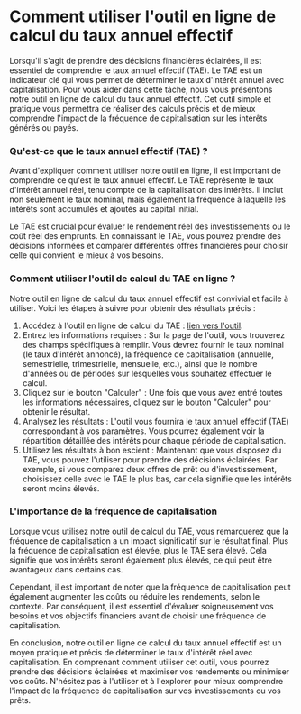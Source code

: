 Comment utiliser l'outil en ligne de calcul du taux annuel effectif
===================================================================

Lorsqu'il s'agit de prendre des décisions financières éclairées, il est essentiel de comprendre le taux annuel effectif (TAE). Le TAE est un indicateur clé qui vous permet de déterminer le taux d'intérêt annuel avec capitalisation. Pour vous aider dans cette tâche, nous vous présentons notre outil en ligne de calcul du taux annuel effectif. Cet outil simple et pratique vous permettra de réaliser des calculs précis et de mieux comprendre l'impact de la fréquence de capitalisation sur les intérêts générés ou payés.

### Qu'est-ce que le taux annuel effectif (TAE) ?

Avant d'expliquer comment utiliser notre outil en ligne, il est important de comprendre ce qu'est le taux annuel effectif. Le TAE représente le taux d'intérêt annuel réel, tenu compte de la capitalisation des intérêts. Il inclut non seulement le taux nominal, mais également la fréquence à laquelle les intérêts sont accumulés et ajoutés au capital initial.

Le TAE est crucial pour évaluer le rendement réel des investissements ou le coût réel des emprunts. En connaissant le TAE, vous pouvez prendre des décisions informées et comparer différentes offres financières pour choisir celle qui convient le mieux à vos besoins.

### Comment utiliser l'outil de calcul du TAE en ligne ?

Notre outil en ligne de calcul du taux annuel effectif est convivial et facile à utiliser. Voici les étapes à suivre pour obtenir des résultats précis :

1. Accédez à l'outil en ligne de calcul du TAE : [lien vers l'outil](https://www.onlinecalculatorsfree.com/fr/financial/effective-annual-rate-calculator.html).
2. Entrez les informations requises : Sur la page de l'outil, vous trouverez des champs spécifiques à remplir. Vous devrez fournir le taux nominal (le taux d'intérêt annoncé), la fréquence de capitalisation (annuelle, semestrielle, trimestrielle, mensuelle, etc.), ainsi que le nombre d'années ou de périodes sur lesquelles vous souhaitez effectuer le calcul.
3. Cliquez sur le bouton "Calculer" : Une fois que vous avez entré toutes les informations nécessaires, cliquez sur le bouton "Calculer" pour obtenir le résultat.
4. Analysez les résultats : L'outil vous fournira le taux annuel effectif (TAE) correspondant à vos paramètres. Vous pourrez également voir la répartition détaillée des intérêts pour chaque période de capitalisation.
5. Utilisez les résultats à bon escient : Maintenant que vous disposez du TAE, vous pouvez l'utiliser pour prendre des décisions éclairées. Par exemple, si vous comparez deux offres de prêt ou d'investissement, choisissez celle avec le TAE le plus bas, car cela signifie que les intérêts seront moins élevés.

### L'importance de la fréquence de capitalisation

Lorsque vous utilisez notre outil de calcul du TAE, vous remarquerez que la fréquence de capitalisation a un impact significatif sur le résultat final. Plus la fréquence de capitalisation est élevée, plus le TAE sera élevé. Cela signifie que vos intérêts seront également plus élevés, ce qui peut être avantageux dans certains cas.

Cependant, il est important de noter que la fréquence de capitalisation peut également augmenter les coûts ou réduire les rendements, selon le contexte. Par conséquent, il est essentiel d'évaluer soigneusement vos besoins et vos objectifs financiers avant de choisir une fréquence de capitalisation.

En conclusion, notre outil en ligne de calcul du taux annuel effectif est un moyen pratique et précis de déterminer le taux d'intérêt réel avec capitalisation. En comprenant comment utiliser cet outil, vous pourrez prendre des décisions éclairées et maximiser vos rendements ou minimiser vos coûts. N'hésitez pas à l'utiliser et à l'explorer pour mieux comprendre l'impact de la fréquence de capitalisation sur vos investissements ou vos prêts.